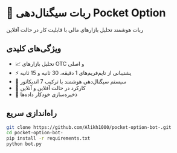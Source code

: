# 🤖 ربات سیگنال‌دهی Pocket Option

ربات هوشمند تحلیل بازارهای مالی با قابلیت کار در حالت آفلاین

## ویژگی‌های کلیدی
- 📈 تحلیل بازارهای OTC و اصلی
- ⚡ پشتیبانی از تایم‌فریم‌های 1 دقیقه، 30 ثانیه و 15 ثانیه
- 🤖 سیستم سیگنال‌دهی هوشمند با ترکیب 7 اندیکاتور
- 📲 کارکرد در حالت آفلاین و آنلاین
- 💾 ذخیره‌سازی خودکار داده‌ها

## راه‌اندازی سریع

```bash
git clone https://github.com/Alikh1000/pocket-option-bot-.git
cd pocket-option-bot-
pip install -r requirements.txt
python bot.py

